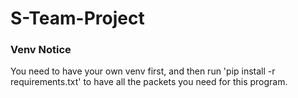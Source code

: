 # S-Team-Project

### Venv Notice

You need to have your own venv first, and then run 'pip install -r requirements.txt' to have all the packets you need
for this program.